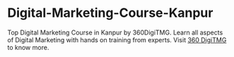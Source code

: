 # Digital-Marketing-Course-Kanpur
Top Digital Marketing Course in Kanpur by 360DigiTMG. Learn all aspects of Digital Marketing with hands on training from experts.
Visit <a href="https://360digitmg.com/">360 DigiTMG</a> to know more.
